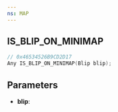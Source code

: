 ```yaml
---
ns: MAP
---
```

## IS_BLIP_ON_MINIMAP

```c
// 0x46534526B9CD2D17
Any IS_BLIP_ON_MINIMAP(Blip blip);
```

## Parameters
* **blip**:
